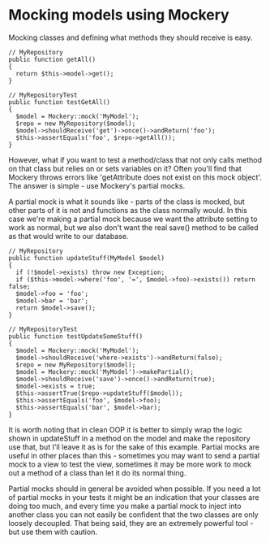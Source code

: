 # Mocking models using Mockery

Mocking classes and defining what methods they should receive is easy.

    // MyRepository
    public function getAll()
    {
      return $this->model->get();
    }

    // MyRepositoryTest
    public function testGetAll()
    {
      $model = Mockery::mock('MyModel');
      $repo = new MyRepository($model);
      $model->shouldReceive('get')->once()->andReturn('foo');
      $this->assertEquals('foo', $repo->getAll());
    }

However, what if you want to test a method/class that not only calls method on that class but relies on or sets variables on it? Often you'll find that Mockery throws errors like 'getAttribute does not exist on this mock object'. The answer is simple - use Mockery's partial mocks.

A partial mock is what it sounds like - parts of the class is mocked, but other parts of it is not and functions as the class normally would. In this case we're making a partial mock because we want the attribute setting to work as normal, but we also don't want the real save() method to be called as that would write to our database.

    // MyRepository
    public function updateStuff(MyModel $model)
    {
      if (!$model->exists) throw new Exception;
      if ($this->model->where('foo', '=', $model->foo)->exists()) return false;
      $model->foo = 'foo';
      $model->bar = 'bar';
      return $model->save();
    }

    // MyRepositoryTest
    public function testUpdateSomeStuff()
    {
      $model = Mockery::mock('MyModel');
      $model->shouldReceive('where->exists')->andReturn(false);
      $repo = new MyRepository($model);
      $model = Mockery::mock('MyModel')->makePartial();
      $model->shouldReceive('save')->once()->andReturn(true);
      $model->exists = true;
      $this->assertTrue($repo->updateStuff($model));
      $this->assertEquals('foo', $model->foo);
      $this->assertEquals('bar', $model->bar);
    }

It is worth noting that in clean OOP it is better to simply wrap the logic shown in updateStuff in a method on the model and make the repository use that, but I'll leave it as is for the sake of this example. Partial mocks are useful in other places than this - sometimes you may want to send a partial mock to a view to test the view, sometimes it may be more work to mock out a method of a class than let it do its normal thing.

Partial mocks should in general be avoided when possible. If you need a lot of partial mocks in your tests it might be an indication that your classes are doing too much, and every time you make a partial mock to inject into another class you can not easily be confident that the two classes are only loosely decoupled. That being said, they are an extremely powerful tool - but use them with caution.